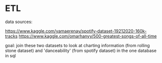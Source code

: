 # ETL

data sources:

https://www.kaggle.com/yamaerenay/spotify-dataset-19212020-160k-tracks
https://www.kaggle.com/omarhanyy/500-greatest-songs-of-all-time

goal: join these two datasets to look at charting information (from rolling stone dataset) and 'danceability' (from spotify dataset) in the one database in sql


